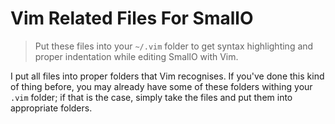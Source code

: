 # Vim Related Files For SmallO

> Put these files into your `~/.vim` folder to get syntax highlighting and
> proper indentation while editing SmallO with Vim.

I put all files into proper folders that Vim recognises. If you've done this
kind of thing before, you may already have some of these folders withing your
`.vim` folder; if that is the case, simply take the files and put them into
appropriate folders.
